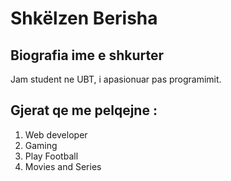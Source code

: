 # Shkëlzen Berisha
## Biografia ime e shkurter
 Jam student ne UBT, i apasionuar pas programimit. 

## Gjerat qe me pelqejne :

1. Web developer 
2. Gaming 
3. Play Football
4. Movies and Series

